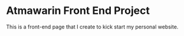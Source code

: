 # Atmawarin Front End Project

This is a front-end page that I create to kick start my personal website.

